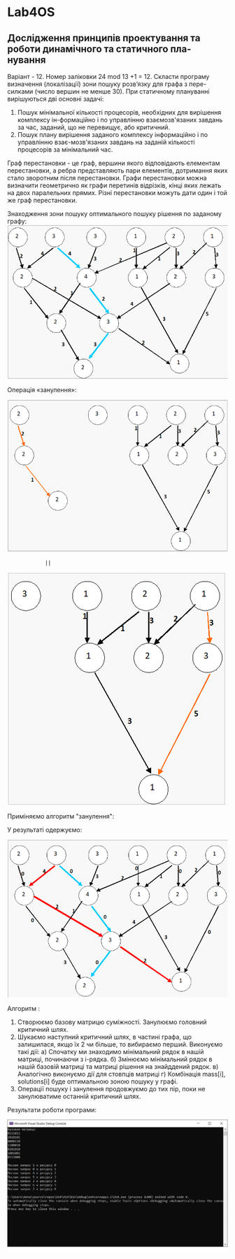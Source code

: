 # Lab4OS
## Дослідження принципів проектування та роботи динамічного та статичного пла-нування
Варіант - 12. Номер заліковки 24 mod 13 +1 = 12. Скласти програму визначення (локалізації) зони пошуку розв’язку для графа з пере-силками (число вершин не менше 30).
При статичному плануванні вирішуються дві основні задачі: 
1.	Пошук мінімальної кількості процесорів, необхідних для вирішення комплексу ін-формаційно і по управлінню взаємозв'язаних завдань за час, заданий, що не перевищує, або критичний.
2.	Пошук плану вирішення заданого комплексу інформаційно і по управлінню  взає-мозв'язаних завдань на заданій кількості процесорів за мінімальний час.

Граф перестановки - це граф, вершини якого відповідають елементам перестановки, а ребра представляють пари елементів, дотримання яких стало зворотним після перестановки. Графи перестановки можна визначити геометрично як графи перетинів відрізків, кінці яких лежать на двох паралельних прямих. Різні перестановки можуть дати один і той же граф перестановки.

Знаходження зони пошуку оптимального пошуку рішення по заданому графу:
![image1](img/1.png)

Операція «занулення»:

![image2](img/2.png)

                ||

![image3](img/3.png)

Приміняємо алгоритм "занулення":

У результаті одержуємо:

![image4](img/4.png)


Алгоритм :

1.	Створюємо базову матрицю суміжності. Занулюємо  головний критичний шлях.
2. Шукаємо наступний критичний шлях, в частині графа, що залишилася, якщо їх 2 чи більше, то вибираємо перший.
Виконуємо такі дії: 
а) Спочатку ми знаходимо мінімальний рядок в нашій матриці, починаючи з i-рядка. 
б) Змінюємо мінімальний рядок в нашій базовій матриці та матриці рішення на знайддений рядок.
в) Аналогічно виконуємо дії для стовпців матриці 
г) Комбінація mass[i], solutions[i] буде оптимальною зоною пошуку у графі.
4.	Операції пошуку і занулення продовжуємо до тих пір, поки не занулюватиме останній критичний шлях.

Результати роботи програми:

![image5](img/5.png)

 
  
 
 
  
  
 






